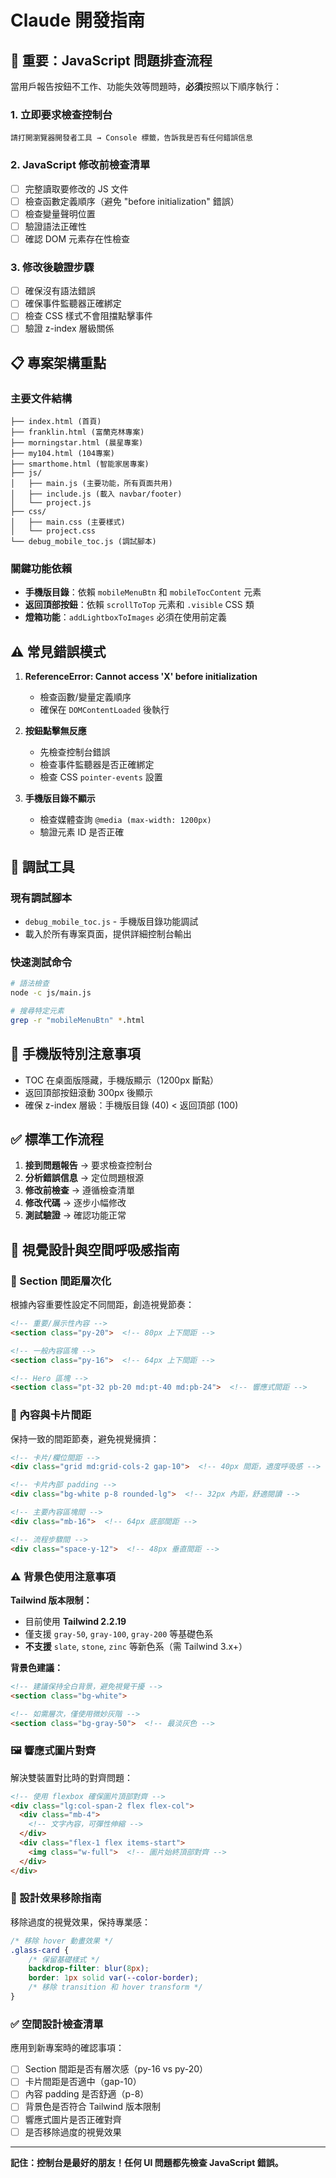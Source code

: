 # Claude 開發指南

## 🚨 重要：JavaScript 問題排查流程

當用戶報告按鈕不工作、功能失效等問題時，**必須**按照以下順序執行：

### 1. 立即要求檢查控制台
```
請打開瀏覽器開發者工具 → Console 標籤，告訴我是否有任何錯誤信息
```

### 2. JavaScript 修改前檢查清單
- [ ] 完整讀取要修改的 JS 文件
- [ ] 檢查函數定義順序（避免 "before initialization" 錯誤）
- [ ] 檢查變量聲明位置
- [ ] 驗證語法正確性
- [ ] 確認 DOM 元素存在性檢查

### 3. 修改後驗證步驟
- [ ] 確保沒有語法錯誤
- [ ] 確保事件監聽器正確綁定
- [ ] 檢查 CSS 樣式不會阻擋點擊事件
- [ ] 驗證 z-index 層級關係

## 📋 專案架構重點

### 主要文件結構
```
├── index.html (首頁)
├── franklin.html (富蘭克林專案)
├── morningstar.html (晨星專案)
├── my104.html (104專案)
├── smarthome.html (智能家居專案)
├── js/
│   ├── main.js (主要功能，所有頁面共用)
│   ├── include.js (載入 navbar/footer)
│   └── project.js
├── css/
│   ├── main.css (主要樣式)
│   └── project.css
└── debug_mobile_toc.js (調試腳本)
```

### 關鍵功能依賴
- **手機版目錄**：依賴 `mobileMenuBtn` 和 `mobileTocContent` 元素
- **返回頂部按鈕**：依賴 `scrollToTop` 元素和 `.visible` CSS 類
- **燈箱功能**：`addLightboxToImages` 必須在使用前定義

## ⚠️ 常見錯誤模式

1. **ReferenceError: Cannot access 'X' before initialization**
   - 檢查函數/變量定義順序
   - 確保在 `DOMContentLoaded` 後執行

2. **按鈕點擊無反應**
   - 先檢查控制台錯誤
   - 檢查事件監聽器是否正確綁定
   - 檢查 CSS `pointer-events` 設置

3. **手機版目錄不顯示**
   - 檢查媒體查詢 `@media (max-width: 1200px)`
   - 驗證元素 ID 是否正確

## 🔧 調試工具

### 現有調試腳本
- `debug_mobile_toc.js` - 手機版目錄功能調試
- 載入於所有專案頁面，提供詳細控制台輸出

### 快速測試命令
```bash
# 語法檢查
node -c js/main.js

# 搜尋特定元素
grep -r "mobileMenuBtn" *.html
```

## 📱 手機版特別注意事項

- TOC 在桌面版隱藏，手機版顯示（1200px 斷點）
- 返回頂部按鈕滾動 300px 後顯示
- 確保 z-index 層級：手機版目錄 (40) < 返回頂部 (100)

## ✅ 標準工作流程

1. **接到問題報告** → 要求檢查控制台
2. **分析錯誤信息** → 定位問題根源
3. **修改前檢查** → 遵循檢查清單
4. **修改代碼** → 逐步小幅修改
5. **測試驗證** → 確認功能正常

## 🎨 視覺設計與空間呼吸感指南

### 📏 Section 間距層次化
根據內容重要性設定不同間距，創造視覺節奏：

```html
<!-- 重要/展示性內容 -->
<section class="py-20">  <!-- 80px 上下間距 -->

<!-- 一般內容區塊 -->  
<section class="py-16">  <!-- 64px 上下間距 -->

<!-- Hero 區塊 -->
<section class="pt-32 pb-20 md:pt-40 md:pb-24">  <!-- 響應式間距 -->
```

### 🎴 內容與卡片間距
保持一致的間距節奏，避免視覺擁擠：

```html
<!-- 卡片/欄位間距 -->
<div class="grid md:grid-cols-2 gap-10">  <!-- 40px 間距，適度呼吸感 -->

<!-- 卡片內部 padding -->
<div class="bg-white p-8 rounded-lg">  <!-- 32px 內距，舒適閱讀 -->

<!-- 主要內容區塊間 -->
<div class="mb-16">  <!-- 64px 底部間距 -->

<!-- 流程步驟間 -->
<div class="space-y-12">  <!-- 48px 垂直間距 -->
```

### ⚠️ 背景色使用注意事項
**Tailwind 版本限制：**
- 目前使用 **Tailwind 2.2.19**
- 僅支援 `gray-50`, `gray-100`, `gray-200` 等基礎色系
- **不支援** `slate`, `stone`, `zinc` 等新色系（需 Tailwind 3.x+）

**背景色建議：**
```html
<!-- 建議保持全白背景，避免視覺干擾 -->
<section class="bg-white">

<!-- 如需層次，僅使用微妙灰階 -->
<section class="bg-gray-50">  <!-- 最淡灰色 -->
```

### 🖼️ 響應式圖片對齊
解決雙裝置對比時的對齊問題：

```html
<!-- 使用 flexbox 確保圖片頂部對齊 -->
<div class="lg:col-span-2 flex flex-col">
  <div class="mb-4">
    <!-- 文字內容，可彈性伸縮 -->
  </div>
  <div class="flex-1 flex items-start">
    <img class="w-full">  <!-- 圖片始終頂部對齊 -->
  </div>
</div>
```

### 🎯 設計效果移除指南
移除過度的視覺效果，保持專業感：

```css
/* 移除 hover 動畫效果 */
.glass-card {
    /* 保留基礎樣式 */
    backdrop-filter: blur(8px);
    border: 1px solid var(--color-border);
    /* 移除 transition 和 hover transform */
}
```

### ✅ 空間設計檢查清單
應用到新專案時的確認事項：

- [ ] Section 間距是否有層次感（py-16 vs py-20）
- [ ] 卡片間距是否適中（gap-10）
- [ ] 內容 padding 是否舒適（p-8）
- [ ] 背景色是否符合 Tailwind 版本限制
- [ ] 響應式圖片是否正確對齊
- [ ] 是否移除過度的視覺效果

---

**記住：控制台是最好的朋友！任何 UI 問題都先檢查 JavaScript 錯誤。**
